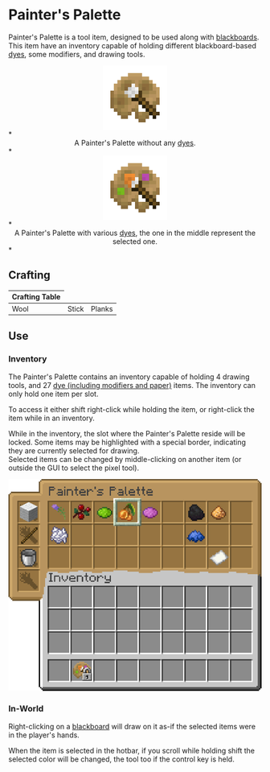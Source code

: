# Painter's Palette

<!--description:Learn everything about the Painter's Palette!
A very helpful item when drawing on blackboards.-->
<!--thumbnail:images/render/item/painter_palette.png-->

Painter's Palette is a tool item, designed to be used along with <a href="blackboards.md">blackboards</a>.  
This item have an inventory capable of holding different blackboard-based <a href="blackboards.md#dyes">dyes</a>, some modifiers, and drawing tools.

<div style="display: flex; justify-content: center;">
<img alt="Empty Painter&apos;s Palette" title="An empty Painter&apos;s Palette" src="../images/render/item/painter_palette_empty.png" width="128" height="128" />
</div>
*<span style="text-align: center; display: block">A Painter's Palette without any <a href="blackboards.md#dyes">dyes</a>.</span>*

<div style="display: flex; justify-content: center;">
<img alt="Colorful Painter&apos;s Palette" title="A Painter&apos;s Palette with dyes" src="../images/render/item/painter_palette.png" width="128" height="128" />
</div>
*<span style="text-align: center; display: block">A Painter's Palette with various <a href="blackboards.md#dyes">dyes</a>, the one in the middle represent the selected one.</span>*

## Crafting

<table class="crafting-grid">
<thead>
    <th>Crafting Table</th>
</thead>
<tbody>
    <tr>
        <td>Wool</td>
        <td>Stick</td>
        <td>Planks</td>
    </tr>
</tbody>
</table>

## Use

### Inventory

The Painter's Palette contains an inventory capable of holding 4 drawing tools, and 27 [dye (including modifiers and paper)][dyes] items.
The inventory can only hold one item per slot.

To access it either shift right-click while holding the item, or right-click the item while in an inventory.

While in the inventory, the slot where the Painter's Palette reside will be locked.
Some items may be highlighted with a special border, indicating they are currently selected for drawing.  
Selected items can be changed by middle-clicking on another item (or outside the GUI to select the pixel tool).

![Painter's Palette Inventory](../images/gui/painter_palette.png)

### In-World

Right-clicking on a [blackboard][blackboards] will draw on it as-if the selected items were in the player's hands.

When the item is selected in the hotbar, if you scroll while holding shift the selected color will be changed,
the tool too if the control key is held.


[blackboards]: ./blackboards.md
[dyes]: ./blackboards.md#dyes

